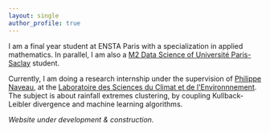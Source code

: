 ```yaml
---
layout: single
author_profile: true
---
```


I am a final year student at ENSTA Paris with a specialization in applied mathematics. In parallel, I am also a [M2 Data Science of Université Paris-Saclay](https://datascience-x-master-paris-saclay.fr/) student.

Currently, I am doing a research internship under the supervision of [Philippe Naveau](https://www.lsce.ipsl.fr/Phocea/Pisp/visu.php?id=44&uid=naveau), at the [Laboratoire des Sciences du Climat et de l'Environnnement](https://www.lsce.ipsl.fr/en/index.php). The subject is about rainfall extremes clustering, by coupling Kullback-Leibler divergence and machine learning algorithms.

<!-- Next year, I will start a CIFRE PhD at [CMAP](https://portail.polytechnique.edu/cmap/en), Ecole Polytechnique, and [EDF R&D](https://www.edf.fr/en/the-edf-group/who-we-are/activities/research-and-development), Saclay, supervised by [Julie Josse](http://juliejosse.com/) and [Aymeric Dieuleveut](http://www.cmap.polytechnique.fr/~aymeric.dieuleveut/) from CMAP, and Olivier Féron and [Yannig Goude](https://www.imo.universite-paris-saclay.fr/~goude/about.html) from EDF. The topic of this PhD will be electricity price forecasting on short-term markets, with a statistical learning approach. -->

*Website under development & construction.*
